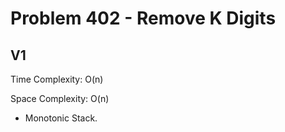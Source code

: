 # Problem 402 - Remove K Digits

## V1

Time Complexity: O(n)

Space Complexity: O(n)

- Monotonic Stack.
